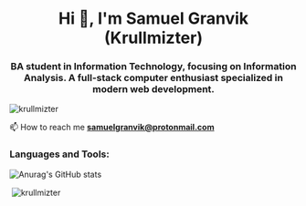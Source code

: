 <h1 align="center">Hi 👋, I'm Samuel Granvik (Krullmizter)</h1>
<h3 align="center"> BA student in Information Technology, focusing on Information Analysis. A full-stack computer enthusiast specialized in modern web development.</h3>

<p align="left"> <img src="https://komarev.com/ghpvc/?username=krullmizter&label=Profile%20views&color=0e75b6&style=flat" alt="krullmizter" /> </p>

📫 How to reach me **samuelgranvik@protonmail.com**

<h3 align="left">Languages and Tools:</h3>

![Anurag's GitHub stats](https://github-readme-stats.vercel.app/api?username=krullmizter&theme=cobalt2&show_icons=true)

<p>&nbsp;<img align="center" src="https://github-readme-stats.vercel.app/api?username=krullmizter&show_icons=true&locale=en" alt="krullmizter" /></p>

